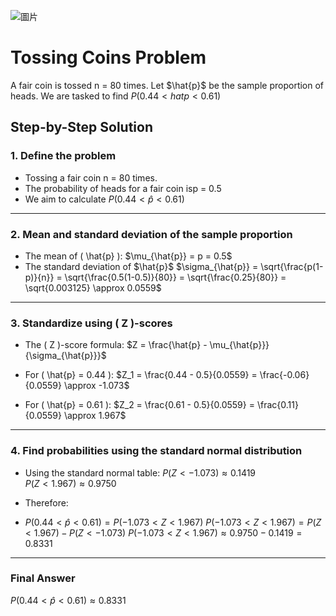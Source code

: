 ![圖片](https://github.com/user-attachments/assets/bcd145f0-b732-4eb5-8c17-eb52997979fd)
# Tossing Coins Problem

A fair coin is tossed  n = 80  times. Let $\hat{p}\$ be the sample proportion of heads. We are tasked to find $P(0.44 < hat{p}< 0.61)$

## Step-by-Step Solution

### 1. Define the problem
- Tossing a fair coin n = 80 times.
- The probability of heads for a fair coin isp = 0.5
- We aim to calculate $P(0.44 < \hat{p} < 0.61$) 

---

### 2. Mean and standard deviation of the sample proportion
- The mean of \( \hat{p} \):
  $\mu_{\hat{p}} = p = 0.5\$
- The standard deviation of $\hat{p}\$
  $\sigma_{\hat{p}} = \sqrt{\frac{p(1-p)}{n}} = \sqrt{\frac{0.5(1-0.5)}{80}} = \sqrt{\frac{0.25}{80}} = \sqrt{0.003125} \approx 0.0559\$

---

### 3. Standardize using \( Z \)-scores
- The \( Z \)-score formula:
  $Z = \frac{\hat{p} - \mu_{\hat{p}}}{\sigma_{\hat{p}}}$

- For \( \hat{p} = 0.44 \):
  $Z_1 = \frac{0.44 - 0.5}{0.0559} = \frac{-0.06}{0.0559} \approx -1.073$

- For \( \hat{p} = 0.61 \):
  $Z_2 = \frac{0.61 - 0.5}{0.0559} = \frac{0.11}{0.0559} \approx 1.967$
  

---

### 4. Find probabilities using the standard normal distribution
- Using the standard normal table:
  $P(Z < -1.073) \approx 0.1419$\
  $P(Z < 1.967) \approx 0.9750$

- Therefore:
- $P(0.44 < \hat{p} < 0.61) = P(-1.073 < Z < 1.967)$
  $P(-1.073 < Z < 1.967) = P(Z < 1.967) - P(Z < -1.073)$
  $P(-1.073 < Z < 1.967) \approx 0.9750 - 0.1419 = 0.8331$

---

### Final Answer
$P(0.44 < \hat{p} < 0.61) \approx 0.8331$

